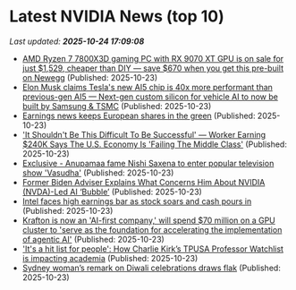 # Latest NVIDIA News (top 10)
_Last updated: **2025-10-24 17:09:08**_

- [AMD Ryzen 7 7800X3D gaming PC with RX 9070 XT GPU is on sale for just $1,529, cheaper than DIY — save $670 when you get this pre-built on Newegg](https://www.tomshardware.com/pc-components/amd-ryzen-7-7800x3d-gaming-pc-with-rx-9070-xt-gpu-is-on-sale-for-just-usd1-529-cheaper-than-diy-save-usd670-when-you-get-this-pre-built-on-newegg) (Published: 2025-10-23)
- [Elon Musk claims Tesla's new AI5 chip is 40x more performant than previous-gen AI5 — Next-gen custom silicon for vehicle AI to now be built by Samsung & TSMC](https://www.tomshardware.com/tech-industry/elon-musk-claims-teslas-new-ai5-chip-is-40x-more-performant-than-previous-gen-ai5-next-gen-custom-silicon-for-vehicle-ai-to-now-be-built-by-samsung-and-tsmc) (Published: 2025-10-23)
- [Earnings news keeps European shares in the green](https://www.irishtimes.com/business/2025/10/23/earnings-news-keeps-european-shares-in-the-green/) (Published: 2025-10-23)
- ['It Shouldn't Be This Difficult To Be Successful' — Worker Earning $240K Says The U.S. Economy Is 'Failing The Middle Class'](https://finance.yahoo.com/news/shouldnt-difficult-successful-worker-earning-163104023.html) (Published: 2025-10-23)
- [Exclusive - Anupamaa fame Nishi Saxena to enter popular television show 'Vasudha'](https://timesofindia.indiatimes.com/tv/news/hindi/anupamaa-fame-nishi-saxena-to-enter-popular-television-show-vasudha/articleshow/124766648.cms) (Published: 2025-10-23)
- [Former Biden Adviser Explains What Concerns Him About NVIDIA (NVDA)-Led AI ‘Bubble’](https://biztoc.com/x/6e9749c19b490297) (Published: 2025-10-23)
- [Intel faces high earnings bar as stock soars and cash pours in](https://biztoc.com/x/43ce484a42db588b) (Published: 2025-10-23)
- [Krafton is now an 'AI-first company,' will spend $70 million on a GPU cluster to 'serve as the foundation for accelerating the implementation of agentic AI'](https://www.pcgamer.com/software/ai/krafton-is-now-an-ai-first-company-will-spend-usd70-million-on-a-gpu-cluster-to-serve-as-the-foundation-for-accelerating-the-implementation-of-agentic-ai/) (Published: 2025-10-23)
- ['It's a hit list for people': How Charlie Kirk’s TPUSA Professor Watchlist is impacting academia](https://timesofindia.indiatimes.com/education/news/its-a-hit-list-for-people-how-charlie-kirks-tpusa-professor-watchlist-is-impacting-academia/articleshow/124765669.cms) (Published: 2025-10-23)
- [Sydney woman’s remark on Diwali celebrations draws flak](https://timesofindia.indiatimes.com/etimes/trending/sydney-womans-remark-on-diwali-celebrations-draws-flak/articleshow/124766285.cms) (Published: 2025-10-23)
